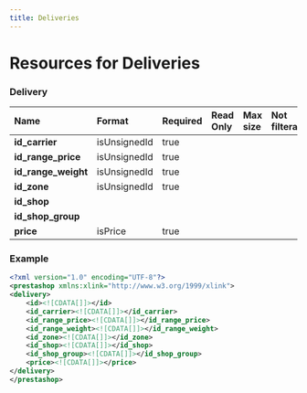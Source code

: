 ```yaml
---
title: Deliveries
---
```


# Resources for Deliveries

### Delivery

|        Name         |    Format    | Required | Read Only | Max size | Not filterable | Description |
| :------------------ | :----------- | :------- | :-------- | :------- | :------------- | :---------- |
| **id_carrier**      | isUnsignedId | true     |           |          |                |             |
| **id_range_price**  | isUnsignedId | true     |           |          |                |             |
| **id_range_weight** | isUnsignedId | true     |           |          |                |             |
| **id_zone**         | isUnsignedId | true     |           |          |                |             |
| **id_shop**         |              |          |           |          |                |             |
| **id_shop_group**   |              |          |           |          |                |             |
| **price**           | isPrice      | true     |           |          |                |             |


### Example

```xml
<?xml version="1.0" encoding="UTF-8"?>
<prestashop xmlns:xlink="http://www.w3.org/1999/xlink">
<delivery>
	<id><![CDATA[]]></id>
	<id_carrier><![CDATA[]]></id_carrier>
	<id_range_price><![CDATA[]]></id_range_price>
	<id_range_weight><![CDATA[]]></id_range_weight>
	<id_zone><![CDATA[]]></id_zone>
	<id_shop><![CDATA[]]></id_shop>
	<id_shop_group><![CDATA[]]></id_shop_group>
	<price><![CDATA[]]></price>
</delivery>
</prestashop>

```

